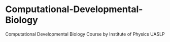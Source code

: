 # Computational-Developmental-Biology
Computational Developmental Biology Course by Institute of Physics UASLP
